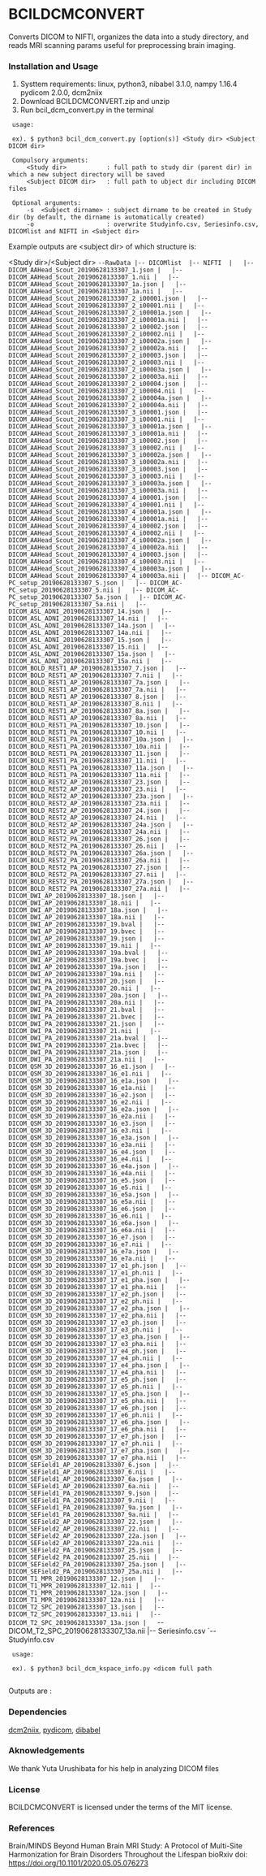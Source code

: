 # BCILDCMCONVERT

Converts DICOM to NIFTI, organizes the data into a study directory, and reads MRI scanning params useful for preprocessing brain imaging.

### Installation and Usage
1. Systtem requirements: linux, python3, nibabel 3.1.0, nampy 1.16.4 pydicom 2.0.0, dcm2niix
2. Download BCILDCMCONVERT.zip and unzip
3. Run bcil_dcm_convert.py in the terminal

``` 
 usage:
 
 ex). $ python3 bcil_dcm_convert.py [option(s)] <Study dir> <Subject DICOM dir>
 
 Compulsory arguments:
     <Study dir>           : full path to study dir (parent dir) in which a new subject directory will be saved
     <Subject DICOM dir>   : full path to ubject dir including DICOM files 
 
 Optional arguments:
     -s  <Subject dirname> : subject dirname to be created in Study dir (by default, the dirname is automatically created)
     -o                    : overwrite Studyinfo.csv, Seriesinfo.csv, DICOMlist and NIFTI in <Subject dir>
```

Example outputs are \<subject dir\> of which structure is:

\<Study dir\>/\<Subject dir\>
 `--RawData
    |-- DICOMlist 
    |-- NIFTI 
    |   |-- DICOM_AAHead_Scout_20190628133307_1.json
    |   |-- DICOM_AAHead_Scout_20190628133307_1.nii
    |   |-- DICOM_AAHead_Scout_20190628133307_1a.json
    |   |-- DICOM_AAHead_Scout_20190628133307_1a.nii
    |   |-- DICOM_AAHead_Scout_20190628133307_2_i00001.json
    |   |-- DICOM_AAHead_Scout_20190628133307_2_i00001.nii
    |   |-- DICOM_AAHead_Scout_20190628133307_2_i00001a.json
    |   |-- DICOM_AAHead_Scout_20190628133307_2_i00001a.nii
    |   |-- DICOM_AAHead_Scout_20190628133307_2_i00002.json
    |   |-- DICOM_AAHead_Scout_20190628133307_2_i00002.nii
    |   |-- DICOM_AAHead_Scout_20190628133307_2_i00002a.json
    |   |-- DICOM_AAHead_Scout_20190628133307_2_i00002a.nii
    |   |-- DICOM_AAHead_Scout_20190628133307_2_i00003.json
    |   |-- DICOM_AAHead_Scout_20190628133307_2_i00003.nii
    |   |-- DICOM_AAHead_Scout_20190628133307_2_i00003a.json
    |   |-- DICOM_AAHead_Scout_20190628133307_2_i00003a.nii
    |   |-- DICOM_AAHead_Scout_20190628133307_2_i00004.json
    |   |-- DICOM_AAHead_Scout_20190628133307_2_i00004.nii
    |   |-- DICOM_AAHead_Scout_20190628133307_2_i00004a.json
    |   |-- DICOM_AAHead_Scout_20190628133307_2_i00004a.nii
    |   |-- DICOM_AAHead_Scout_20190628133307_3_i00001.json
    |   |-- DICOM_AAHead_Scout_20190628133307_3_i00001.nii
    |   |-- DICOM_AAHead_Scout_20190628133307_3_i00001a.json
    |   |-- DICOM_AAHead_Scout_20190628133307_3_i00001a.nii
    |   |-- DICOM_AAHead_Scout_20190628133307_3_i00002.json
    |   |-- DICOM_AAHead_Scout_20190628133307_3_i00002.nii
    |   |-- DICOM_AAHead_Scout_20190628133307_3_i00002a.json
    |   |-- DICOM_AAHead_Scout_20190628133307_3_i00002a.nii
    |   |-- DICOM_AAHead_Scout_20190628133307_3_i00003.json
    |   |-- DICOM_AAHead_Scout_20190628133307_3_i00003.nii
    |   |-- DICOM_AAHead_Scout_20190628133307_3_i00003a.json
    |   |-- DICOM_AAHead_Scout_20190628133307_3_i00003a.nii
    |   |-- DICOM_AAHead_Scout_20190628133307_4_i00001.json
    |   |-- DICOM_AAHead_Scout_20190628133307_4_i00001.nii
    |   |-- DICOM_AAHead_Scout_20190628133307_4_i00001a.json
    |   |-- DICOM_AAHead_Scout_20190628133307_4_i00001a.nii
    |   |-- DICOM_AAHead_Scout_20190628133307_4_i00002.json
    |   |-- DICOM_AAHead_Scout_20190628133307_4_i00002.nii
    |   |-- DICOM_AAHead_Scout_20190628133307_4_i00002a.json
    |   |-- DICOM_AAHead_Scout_20190628133307_4_i00002a.nii
    |   |-- DICOM_AAHead_Scout_20190628133307_4_i00003.json
    |   |-- DICOM_AAHead_Scout_20190628133307_4_i00003.nii
    |   |-- DICOM_AAHead_Scout_20190628133307_4_i00003a.json
    |   |-- DICOM_AAHead_Scout_20190628133307_4_i00003a.nii
    |   |-- DICOM_AC-PC_setup_20190628133307_5.json
    |   |-- DICOM_AC-PC_setup_20190628133307_5.nii
    |   |-- DICOM_AC-PC_setup_20190628133307_5a.json
    |   |-- DICOM_AC-PC_setup_20190628133307_5a.nii
    |   |-- DICOM_ASL_ADNI_20190628133307_14.json
    |   |-- DICOM_ASL_ADNI_20190628133307_14.nii
    |   |-- DICOM_ASL_ADNI_20190628133307_14a.json
    |   |-- DICOM_ASL_ADNI_20190628133307_14a.nii
    |   |-- DICOM_ASL_ADNI_20190628133307_15.json
    |   |-- DICOM_ASL_ADNI_20190628133307_15.nii
    |   |-- DICOM_ASL_ADNI_20190628133307_15a.json
    |   |-- DICOM_ASL_ADNI_20190628133307_15a.nii
    |   |-- DICOM_BOLD_REST1_AP_20190628133307_7.json
    |   |-- DICOM_BOLD_REST1_AP_20190628133307_7.nii
    |   |-- DICOM_BOLD_REST1_AP_20190628133307_7a.json
    |   |-- DICOM_BOLD_REST1_AP_20190628133307_7a.nii
    |   |-- DICOM_BOLD_REST1_AP_20190628133307_8.json
    |   |-- DICOM_BOLD_REST1_AP_20190628133307_8.nii
    |   |-- DICOM_BOLD_REST1_AP_20190628133307_8a.json
    |   |-- DICOM_BOLD_REST1_AP_20190628133307_8a.nii
    |   |-- DICOM_BOLD_REST1_PA_20190628133307_10.json
    |   |-- DICOM_BOLD_REST1_PA_20190628133307_10.nii
    |   |-- DICOM_BOLD_REST1_PA_20190628133307_10a.json
    |   |-- DICOM_BOLD_REST1_PA_20190628133307_10a.nii
    |   |-- DICOM_BOLD_REST1_PA_20190628133307_11.json
    |   |-- DICOM_BOLD_REST1_PA_20190628133307_11.nii
    |   |-- DICOM_BOLD_REST1_PA_20190628133307_11a.json
    |   |-- DICOM_BOLD_REST1_PA_20190628133307_11a.nii
    |   |-- DICOM_BOLD_REST2_AP_20190628133307_23.json
    |   |-- DICOM_BOLD_REST2_AP_20190628133307_23.nii
    |   |-- DICOM_BOLD_REST2_AP_20190628133307_23a.json
    |   |-- DICOM_BOLD_REST2_AP_20190628133307_23a.nii
    |   |-- DICOM_BOLD_REST2_AP_20190628133307_24.json
    |   |-- DICOM_BOLD_REST2_AP_20190628133307_24.nii
    |   |-- DICOM_BOLD_REST2_AP_20190628133307_24a.json
    |   |-- DICOM_BOLD_REST2_AP_20190628133307_24a.nii
    |   |-- DICOM_BOLD_REST2_PA_20190628133307_26.json
    |   |-- DICOM_BOLD_REST2_PA_20190628133307_26.nii
    |   |-- DICOM_BOLD_REST2_PA_20190628133307_26a.json
    |   |-- DICOM_BOLD_REST2_PA_20190628133307_26a.nii
    |   |-- DICOM_BOLD_REST2_PA_20190628133307_27.json
    |   |-- DICOM_BOLD_REST2_PA_20190628133307_27.nii
    |   |-- DICOM_BOLD_REST2_PA_20190628133307_27a.json
    |   |-- DICOM_BOLD_REST2_PA_20190628133307_27a.nii
    |   |-- DICOM_DWI_AP_20190628133307_18.json
    |   |-- DICOM_DWI_AP_20190628133307_18.nii
    |   |-- DICOM_DWI_AP_20190628133307_18a.json
    |   |-- DICOM_DWI_AP_20190628133307_18a.nii
    |   |-- DICOM_DWI_AP_20190628133307_19.bval
    |   |-- DICOM_DWI_AP_20190628133307_19.bvec
    |   |-- DICOM_DWI_AP_20190628133307_19.json
    |   |-- DICOM_DWI_AP_20190628133307_19.nii
    |   |-- DICOM_DWI_AP_20190628133307_19a.bval
    |   |-- DICOM_DWI_AP_20190628133307_19a.bvec
    |   |-- DICOM_DWI_AP_20190628133307_19a.json
    |   |-- DICOM_DWI_AP_20190628133307_19a.nii
    |   |-- DICOM_DWI_PA_20190628133307_20.json
    |   |-- DICOM_DWI_PA_20190628133307_20.nii
    |   |-- DICOM_DWI_PA_20190628133307_20a.json
    |   |-- DICOM_DWI_PA_20190628133307_20a.nii
    |   |-- DICOM_DWI_PA_20190628133307_21.bval
    |   |-- DICOM_DWI_PA_20190628133307_21.bvec
    |   |-- DICOM_DWI_PA_20190628133307_21.json
    |   |-- DICOM_DWI_PA_20190628133307_21.nii
    |   |-- DICOM_DWI_PA_20190628133307_21a.bval
    |   |-- DICOM_DWI_PA_20190628133307_21a.bvec
    |   |-- DICOM_DWI_PA_20190628133307_21a.json
    |   |-- DICOM_DWI_PA_20190628133307_21a.nii
    |   |-- DICOM_QSM_3D_20190628133307_16_e1.json
    |   |-- DICOM_QSM_3D_20190628133307_16_e1.nii
    |   |-- DICOM_QSM_3D_20190628133307_16_e1a.json
    |   |-- DICOM_QSM_3D_20190628133307_16_e1a.nii
    |   |-- DICOM_QSM_3D_20190628133307_16_e2.json
    |   |-- DICOM_QSM_3D_20190628133307_16_e2.nii
    |   |-- DICOM_QSM_3D_20190628133307_16_e2a.json
    |   |-- DICOM_QSM_3D_20190628133307_16_e2a.nii
    |   |-- DICOM_QSM_3D_20190628133307_16_e3.json
    |   |-- DICOM_QSM_3D_20190628133307_16_e3.nii
    |   |-- DICOM_QSM_3D_20190628133307_16_e3a.json
    |   |-- DICOM_QSM_3D_20190628133307_16_e3a.nii
    |   |-- DICOM_QSM_3D_20190628133307_16_e4.json
    |   |-- DICOM_QSM_3D_20190628133307_16_e4.nii
    |   |-- DICOM_QSM_3D_20190628133307_16_e4a.json
    |   |-- DICOM_QSM_3D_20190628133307_16_e4a.nii
    |   |-- DICOM_QSM_3D_20190628133307_16_e5.json
    |   |-- DICOM_QSM_3D_20190628133307_16_e5.nii
    |   |-- DICOM_QSM_3D_20190628133307_16_e5a.json
    |   |-- DICOM_QSM_3D_20190628133307_16_e5a.nii
    |   |-- DICOM_QSM_3D_20190628133307_16_e6.json
    |   |-- DICOM_QSM_3D_20190628133307_16_e6.nii
    |   |-- DICOM_QSM_3D_20190628133307_16_e6a.json
    |   |-- DICOM_QSM_3D_20190628133307_16_e6a.nii
    |   |-- DICOM_QSM_3D_20190628133307_16_e7.json
    |   |-- DICOM_QSM_3D_20190628133307_16_e7.nii
    |   |-- DICOM_QSM_3D_20190628133307_16_e7a.json
    |   |-- DICOM_QSM_3D_20190628133307_16_e7a.nii
    |   |-- DICOM_QSM_3D_20190628133307_17_e1_ph.json
    |   |-- DICOM_QSM_3D_20190628133307_17_e1_ph.nii
    |   |-- DICOM_QSM_3D_20190628133307_17_e1_pha.json
    |   |-- DICOM_QSM_3D_20190628133307_17_e1_pha.nii
    |   |-- DICOM_QSM_3D_20190628133307_17_e2_ph.json
    |   |-- DICOM_QSM_3D_20190628133307_17_e2_ph.nii
    |   |-- DICOM_QSM_3D_20190628133307_17_e2_pha.json
    |   |-- DICOM_QSM_3D_20190628133307_17_e2_pha.nii
    |   |-- DICOM_QSM_3D_20190628133307_17_e3_ph.json
    |   |-- DICOM_QSM_3D_20190628133307_17_e3_ph.nii
    |   |-- DICOM_QSM_3D_20190628133307_17_e3_pha.json
    |   |-- DICOM_QSM_3D_20190628133307_17_e3_pha.nii
    |   |-- DICOM_QSM_3D_20190628133307_17_e4_ph.json
    |   |-- DICOM_QSM_3D_20190628133307_17_e4_ph.nii
    |   |-- DICOM_QSM_3D_20190628133307_17_e4_pha.json
    |   |-- DICOM_QSM_3D_20190628133307_17_e4_pha.nii
    |   |-- DICOM_QSM_3D_20190628133307_17_e5_ph.json
    |   |-- DICOM_QSM_3D_20190628133307_17_e5_ph.nii
    |   |-- DICOM_QSM_3D_20190628133307_17_e5_pha.json
    |   |-- DICOM_QSM_3D_20190628133307_17_e5_pha.nii
    |   |-- DICOM_QSM_3D_20190628133307_17_e6_ph.json
    |   |-- DICOM_QSM_3D_20190628133307_17_e6_ph.nii
    |   |-- DICOM_QSM_3D_20190628133307_17_e6_pha.json
    |   |-- DICOM_QSM_3D_20190628133307_17_e6_pha.nii
    |   |-- DICOM_QSM_3D_20190628133307_17_e7_ph.json
    |   |-- DICOM_QSM_3D_20190628133307_17_e7_ph.nii
    |   |-- DICOM_QSM_3D_20190628133307_17_e7_pha.json
    |   |-- DICOM_QSM_3D_20190628133307_17_e7_pha.nii
    |   |-- DICOM_SEField1_AP_20190628133307_6.json
    |   |-- DICOM_SEField1_AP_20190628133307_6.nii
    |   |-- DICOM_SEField1_AP_20190628133307_6a.json
    |   |-- DICOM_SEField1_AP_20190628133307_6a.nii
    |   |-- DICOM_SEField1_PA_20190628133307_9.json
    |   |-- DICOM_SEField1_PA_20190628133307_9.nii
    |   |-- DICOM_SEField1_PA_20190628133307_9a.json
    |   |-- DICOM_SEField1_PA_20190628133307_9a.nii
    |   |-- DICOM_SEField2_AP_20190628133307_22.json
    |   |-- DICOM_SEField2_AP_20190628133307_22.nii
    |   |-- DICOM_SEField2_AP_20190628133307_22a.json
    |   |-- DICOM_SEField2_AP_20190628133307_22a.nii
    |   |-- DICOM_SEField2_PA_20190628133307_25.json
    |   |-- DICOM_SEField2_PA_20190628133307_25.nii
    |   |-- DICOM_SEField2_PA_20190628133307_25a.json
    |   |-- DICOM_SEField2_PA_20190628133307_25a.nii
    |   |-- DICOM_T1_MPR_20190628133307_12.json
    |   |-- DICOM_T1_MPR_20190628133307_12.nii
    |   |-- DICOM_T1_MPR_20190628133307_12a.json
    |   |-- DICOM_T1_MPR_20190628133307_12a.nii
    |   |-- DICOM_T2_SPC_20190628133307_13.json
    |   |-- DICOM_T2_SPC_20190628133307_13.nii
    |   |-- DICOM_T2_SPC_20190628133307_13a.json
    |   `-- DICOM_T2_SPC_20190628133307_13a.nii
    |-- Seriesinfo.csv 
    `-- Studyinfo.csv 


``` 
 usage:
 
 ex). $ python3 bcil_dcm_kspace_info.py <dicom full path
 
```

Outputs are :

### Dependencies
[dcm2niix][], [pydicom][], [dibabel][]

### Aknowledgements
We thank Yuta Urushibata for his help in analyzing DICOM files

### License
BCILDCMCONVERT is licensed under the terms of the MIT license.

[dcm2niix]: https://github.com/rordenlab/dcm2niix "dcm2niix"
[pydicom]: https://github.com/pydicom/pydicom "pydicom"
[dibabel]: https://github.com/nyurik/dibabel "dibabel"

### References
Brain/MINDS Beyond Human Brain MRI Study: A Protocol of Multi-Site Harmonization for Brain Disorders Throughout the Lifespan bioRxiv
doi: https://doi.org/10.1101/2020.05.05.076273
